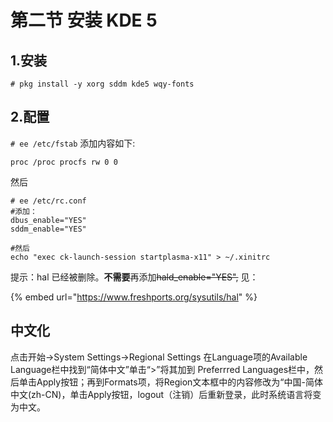 # 第二节 安装 KDE 5

## 1.安装 <a href="1-an-zhuang" id="1-an-zhuang"></a>

`# pkg install -y xorg sddm kde5 wqy-fonts`

## 2.配置

`# ee /etc/fstab`
添加内容如下:

`proc /proc procfs rw 0 0`

然后

```
# ee /etc/rc.conf
#添加：
dbus_enable="YES"
sddm_enable="YES"

#然后
echo "exec ck-launch-session startplasma-x11" > ~/.xinitrc
```



提示：hal 已经被删除。**不需要**再添加~~hald_enable="YES",~~ 见：

{% embed url="https://www.freshports.org/sysutils/hal" %}

## 中文化

点击开始->System Settings->Regional Settings 在Language项的Available Language栏中找到“简体中文”单击“>”将其加到 Preferrred Languages栏中，然后单击Apply按钮；再到Formats项，将Region文本框中的内容修改为“中国-简体中文(zh-CN)，单击Apply按钮，logout（注销）后重新登录，此时系统语言将变为中文。
